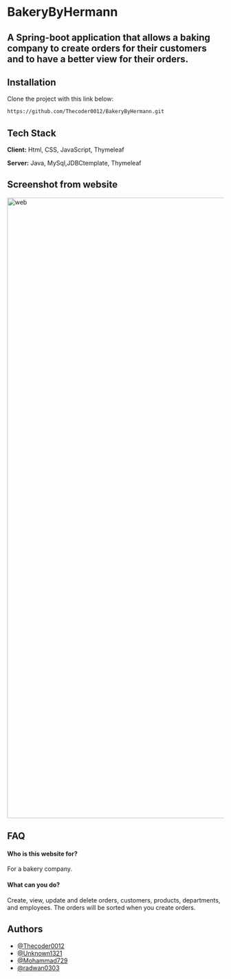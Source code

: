 # BakeryByHermann
## A Spring-boot application that allows a baking company to create orders for their customers and to have a better view for their orders.





## Installation

Clone the project with this link below:

```bash
https://github.com/Thecoder0012/BakeryByHermann.git
```


## Tech Stack

**Client:** Html, CSS, JavaScript, Thymeleaf

**Server:** Java, MySql,JDBCtemplate, Thymeleaf
   
   ## Screenshot from website
<img width="1440" alt="web" src="https://user-images.githubusercontent.com/92215742/172506604-1f70b189-2d14-412d-b41d-aa9273580f3e.png">


## FAQ

#### Who is this website for?

For a bakery company.

#### What can you do?

Create, view, update and delete orders, customers, products, departments, and employees.
The orders will be sorted when you create orders.


## Authors

- [@Thecoder0012](https://github.com/Thecoder0012)
- [@Unknown1321](https://github.com/Unknown1321)
- [@Mohammad729](https://github.com/Mohammad729)
- [@radwan0303](https://github.com/radwan0303)
